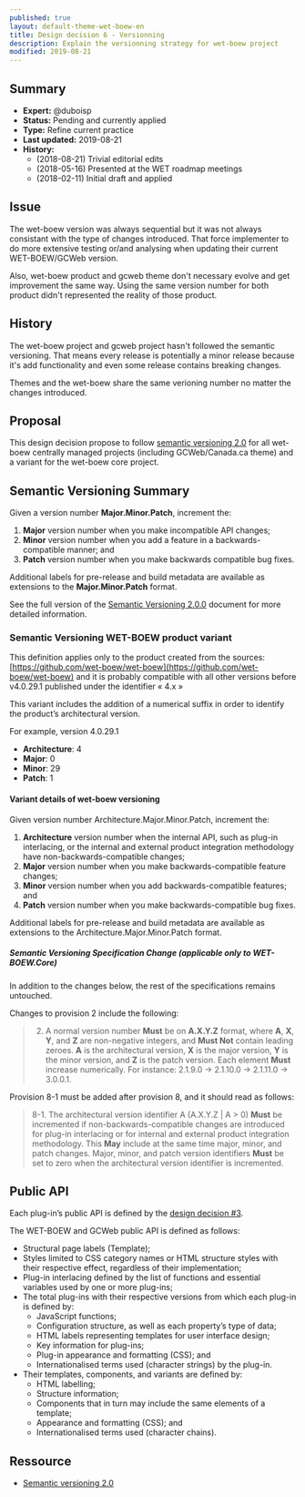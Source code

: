 ```yaml
---
published: true
layout: default-theme-wet-boew-en
title: Design decision 6 - Versionning
description: Explain the versionning strategy for wet-boew project
modified: 2019-08-21
---
```


## Summary

* **Expert:** @duboisp
* **Status:** Pending and currently applied
* **Type:** Refine current practice
* **Last updated:** 2019-08-21
* **History:**
	* (2018-08-21) Trivial editorial edits
	* (2018-05-16) Presented at the WET roadmap meetings
	* (2018-02-11) Initial draft and applied

## Issue

The wet-boew version was always sequential but it was not always consistant with the type of changes introduced. That force implementer to do more extensive testing or/and analysing when updating their current WET-BOEW/GCWeb version.

Also, wet-boew product and gcweb theme don't necessary evolve and get improvement the same way. Using the same version number for both product didn't represented the reality of those product.

## History
The wet-boew project and gcweb project hasn't followed the semantic versioning. That means every release is potentially a minor release because it's add functionality and even some release contains breaking changes.

Themes and the wet-boew share the same verioning number no matter the changes introduced.

## Proposal

This design decision propose to follow [semantic versioning 2.0](https://semver.org/) for all wet-boew centrally managed projects (including GCWeb/Canada.ca theme) and a variant for the wet-boew core project.

## Semantic Versioning Summary

Given a version number **Major.Minor.Patch**, increment the:

1. **Major** version number when you make incompatible API changes;
2. **Minor** version number when you add a feature in a backwards-compatible manner; and
3. **Patch** version number when you make backwards compatible bug fixes.

Additional labels for pre-release and build metadata are available as extensions to the **Major.Minor.Patch** format.

See the full version of the [Semantic Versioning 2.0.0](https://semver.org/) document for more detailed information.

### Semantic Versioning WET-BOEW product variant

This definition applies only to the product created from the sources: [https://github.com/wet-boew/wet-boew](https://github.com/wet-boew/wet-boew) and it is probably compatible with all other versions before v4.0.29.1 published under the identifier « 4.x »

This variant includes the addition of a numerical suffix in order to identify the product’s architectural version.

For example, version 4.0.29.1

* **Architecture**: 4
* **Major**: 0
* **Minor**: 29
* **Patch**: 1

#### Variant details of wet-boew versioning

Given version number Architecture.Major.Minor.Patch, increment the:

1. **Architecture** version number when the internal API, such as plug-in interlacing, or the internal and external product integration methodology have non-backwards-compatible changes;
2. **Major** version number when you make backwards-compatible feature changes;
3. **Minor** version number when you add backwards-compatible features; and
4. **Patch** version number when you make backwards-compatible bug fixes.

Additional labels for pre-release and build metadata are available as extensions to the Architecture.Major.Minor.Patch format.

##### Semantic Versioning Specification Change (applicable only to WET-BOEW.Core)

In addition to the changes below, the rest of the specifications remains untouched.

Changes to provision 2 include the following:

> 2. A normal version number **Must** be on **A.X.Y.Z** format, where **A**, **X**, **Y**, and **Z** are non-negative integers, and **Must Not** contain leading zeroes. **A** is the architectural version, **X** is the major version, **Y** is the minor version, and **Z** is the patch version. Each element **Must** increase numerically. For instance: 2.1.9.0 -> 2.1.10.0 -> 2.1.11.0 -> 3.0.0.1.

Provision 8-1 must be added after provision 8, and it should read as follows:

> 8-1. The architectural version identifier A (A.X.Y.Z | A > 0) **Must** be incremented if non-backwards-compatible changes are introduced for plug-in interlacing or for internal and external product integration methodology. This **May** include at the same time major, minor, and patch changes. Major, minor, and patch version identifiers **Must** be set to zero when the architectural version identifier is incremented.

## Public API

Each plug-in’s public API is defined by the [design decision #3](3.html).

The WET-BOEW and GCWeb public API is defined as follows:

* Structural page labels (Template);
* Styles limited to CSS category names or HTML structure styles with their respective effect, regardless of their implementation;
* Plug-in interlacing defined by the list of functions and essential variables used by one or more plug-ins;
* The total plug-ins with their respective versions from which each plug-in is defined by:
	* JavaScript functions;
	* Configuration structure, as well as each property’s type of data;
	* HTML labels representing templates for user interface design;
	* Key information for plug-ins;
	* Plug-in appearance and formatting (CSS); and
	* Internationalised terms used (character strings) by the plug-in.
* Their templates, components, and variants are defined by:
	* HTML labelling;
	* Structure information;
	* Components that in turn may include the same elements of a template;
	* Appearance and formatting (CSS); and
	* Internationalised terms used (character chains).

## Ressource

* [Semantic versioning 2.0](https://semver.org/)

